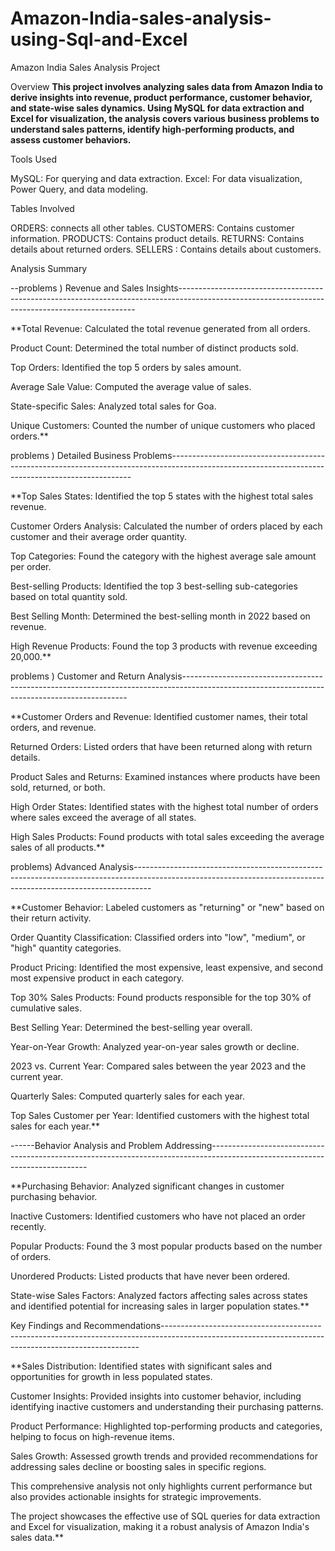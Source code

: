 # Amazon-India-sales-analysis-using-Sql-and-Excel

Amazon India Sales Analysis Project

Overview
**This project involves analyzing sales data from Amazon India to derive insights into revenue, product performance, customer behavior, and state-wise sales dynamics. 
Using MySQL for data extraction and Excel for visualization, the analysis covers various business problems to understand sales patterns, identify high-performing products, and assess customer behaviors.**

Tools Used

MySQL: For querying and data extraction.
Excel: For data visualization, Power Query, and data modeling.

Tables Involved

ORDERS: connects all other tables.
CUSTOMERS: Contains customer information.
PRODUCTS: Contains product details.
RETURNS: Contains details about returned orders.
SELLERS : Contains details about customers.


Analysis Summary

--problems )  Revenue and Sales Insights-------------------------------------------------------------------------------------------------------------------------------------------------

**Total Revenue: Calculated the total revenue generated from all orders.

Product Count: Determined the total number of distinct products sold.

Top Orders: Identified the top 5 orders by sales amount.

Average Sale Value: Computed the average value of sales.

State-specific Sales: Analyzed total sales for Goa.

Unique Customers: Counted the number of unique customers who placed orders.**


problems )    Detailed Business Problems--------------------------------------------------------------------------------------------------------------------------------------------------

**Top Sales States: Identified the top 5 states with the highest total sales revenue.

Customer Orders Analysis: Calculated the number of orders placed by each customer and their average order quantity.

Top Categories: Found the category with the highest average sale amount per order.

Best-selling Products: Identified the top 3 best-selling sub-categories based on total quantity sold.

Best Selling Month: Determined the best-selling month in 2022 based on revenue.

High Revenue Products: Found the top 3 products with revenue exceeding 20,000.**

problems )     Customer and Return Analysis----------------------------------------------------------------------------------------------------------------------------------------------

**Customer Orders and Revenue: Identified customer names, their total orders, and revenue.

Returned Orders: Listed orders that have been returned along with return details.

Product Sales and Returns: Examined instances where products have been sold, returned, or both.

High Order States: Identified states with the highest total number of orders where sales exceed the average of all states.

High Sales Products: Found products with total sales exceeding the average sales of all products.**

problems) Advanced Analysis----------------------------------------------------------------------------------------------------------------------------------------------------------------

**Customer Behavior: Labeled customers as "returning" or "new" based on their return activity.

Order Quantity Classification: Classified orders into "low", "medium", or "high" quantity categories.

Product Pricing: Identified the most expensive, least expensive, and second most expensive product in each category.

Top 30% Sales Products: Found products responsible for the top 30% of cumulative sales.

Best Selling Year: Determined the best-selling year overall.

Year-on-Year Growth: Analyzed year-on-year sales growth or decline.

2023 vs. Current Year: Compared sales between the year 2023 and the current year.

Quarterly Sales: Computed quarterly sales for each year.

Top Sales Customer per Year: Identified customers with the highest total sales for each year.**


------Behavior Analysis and Problem Addressing-----------------------------------------------------------------------------------------------------------------------------

**Purchasing Behavior: Analyzed significant changes in customer purchasing behavior.

Inactive Customers: Identified customers who have not placed an order recently.

Popular Products: Found the 3 most popular products based on the number of orders.

Unordered Products: Listed products that have never been ordered.

State-wise Sales Factors: Analyzed factors affecting sales across states and identified potential for increasing sales in larger population states.**

Key Findings and Recommendations------------------------------------------------------------------------------------------------------------------------------------------------------

**Sales Distribution: Identified states with significant sales and opportunities for growth in less populated states.

Customer Insights: Provided insights into customer behavior, including identifying inactive customers and understanding their purchasing patterns.

Product Performance: Highlighted top-performing products and categories, helping to focus on high-revenue items.

Sales Growth: Assessed growth trends and provided recommendations for addressing sales decline or boosting sales in specific regions.

This comprehensive analysis not only highlights current performance but also provides actionable insights for strategic improvements. 

The project showcases the effective use of SQL queries for data extraction and Excel for visualization, making it a robust analysis of Amazon India's sales data.**






